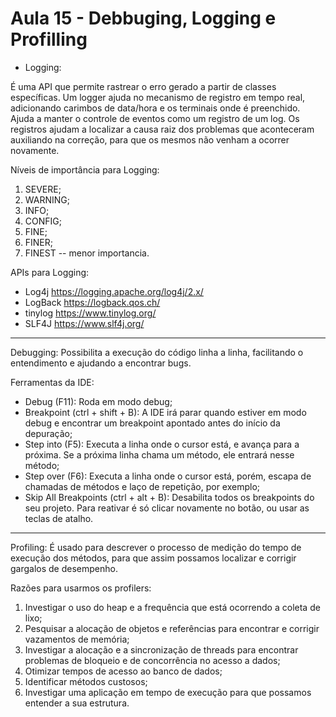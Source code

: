 # Aula 15 - Debbuging, Logging e Profilling

- Logging:

É uma API que permite rastrear o erro gerado a partir de classes específicas. Um logger ajuda no mecanismo de registro em tempo real, adicionando carimbos de data/hora e os terminais onde é preenchido.
Ajuda a manter o controle de eventos como um registro de um log. Os registros ajudam a localizar a causa raiz dos problemas que aconteceram auxiliando na correção, para que os mesmos não venham a ocorrer novamente.

Níveis de importância para Logging:
1. SEVERE;
2. WARNING;
3. INFO;
4. CONFIG;
5. FINE;
6. FINER;
7. FINEST -- menor importancia.

APIs para Logging:
- Log4j https://logging.apache.org/log4j/2.x/
- LogBack https://logback.qos.ch/
- tinylog https://www.tinylog.org/
- SLF4J https://www.slf4j.org/

-----------------------------------------------------------------------------------------------------------------------------------------

Debugging: Possibilita a execução do código linha a linha, facilitando o entendimento e ajudando a encontrar bugs.

Ferramentas da IDE:
- Debug (F11): Roda em modo debug;
- Breakpoint (ctrl + shift + B): A IDE irá parar quando estiver em modo debug e encontrar um breakpoint apontado antes do início da depuração;
- Step into (F5): Executa a linha onde o cursor está, e avança para a próxima. Se a próxima linha chama um método, ele entrará nesse método;
- Step over (F6): Executa a linha onde o cursor está, porém, escapa de chamadas de métodos e laço de repetição, por exemplo;
- Skip All Breakpoints (ctrl + alt + B): Desabilita todos os breakpoints do seu projeto. Para reativar é só clicar novamente no botão, ou usar as teclas de atalho.

-----------------------------------------------------------------------------------------------------------------------------------------

Profiling: É usado para descrever o processo de medição do tempo de execução dos métodos, para que assim possamos localizar e corrigir gargalos de desempenho.

Razões para usarmos os profilers:
1. Investigar o uso do heap e a frequência que está ocorrendo a coleta de lixo;
2. Pesquisar a alocação de objetos e referências para encontrar e corrigir vazamentos de memória;
3. Investigar a alocação e a sincronização de threads para encontrar problemas de bloqueio e de concorrência no acesso a dados;
4. Otimizar tempos de acesso ao banco de dados;
5. Identificar métodos custosos;
6. Investigar uma aplicação em tempo de execução para que possamos entender a sua estrutura.
